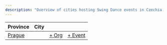 ```yaml
---
description: "Overview of cities hosting Swing Dance events in Czechia."
---
```


| Province | City | | |
| --- | --- | --- | --- |
| [Prague](by_city.md#prague) | | [+ Org](https://github.com/swingdance/orgs/issues/new?assignees=&labels=add+org&projects=&template=02-add_entity.yml&title=Add%20Org%3A%20cs_CZ%20%E2%80%A2%20%3CName%3E&region=cs_CZ&province=Prague&city=Prague) | [+ Event](https://github.com/swingdance/events/issues/new?assignees=&labels=add+event&projects=&template=02-add_entity.yml&title=Add%20Event%3A%202024%2Fcs_CZ%20%E2%80%A2%20%3CName%3E&region=cs_CZ&province=Prague&city=Prague&org_id=&date_starts=2024-&date_ends=2024-) |

